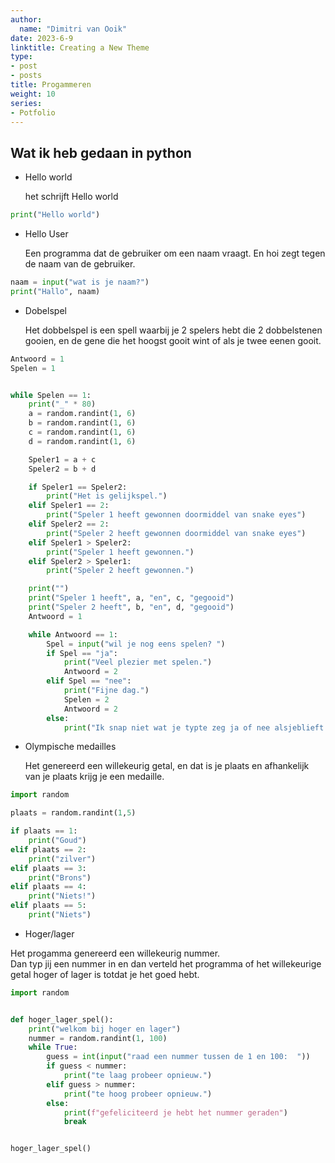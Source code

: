 ```yaml
---
author:
  name: "Dimitri van Ooik"
date: 2023-6-9
linktitle: Creating a New Theme
type:
- post
- posts
title: Progammeren
weight: 10
series:
- Potfolio
---
```



## Wat ik heb gedaan in python


- Hello world

  het schrijft Hello world
```python
print("Hello world")
```

- Hello User

  Een programma dat de gebruiker om een naam vraagt. 
  En hoi zegt tegen de naam van de gebruiker.
```python
naam = input("wat is je naam?")
print("Hallo", naam)
```

- Dobelspel

    Het dobbelspel is een spell waarbij je 2 spelers hebt die 2 dobbelstenen gooien, en de gene die het hoogst gooit wint of als je twee eenen gooit.
```python
Antwoord = 1
Spelen = 1


while Spelen == 1:
    print("_" * 80)
    a = random.randint(1, 6)
    b = random.randint(1, 6)
    c = random.randint(1, 6)
    d = random.randint(1, 6)

    Speler1 = a + c
    Speler2 = b + d

    if Speler1 == Speler2:
        print("Het is gelijkspel.")
    elif Speler1 == 2:
        print("Speler 1 heeft gewonnen doormiddel van snake eyes")
    elif Speler2 == 2:
        print("Speler 2 heeft gewonnen doormiddel van snake eyes")
    elif Speler1 > Speler2:
        print("Speler 1 heeft gewonnen.")
    elif Speler2 > Speler1:
        print("Speler 2 heeft gewonnen.")

    print("")
    print("Speler 1 heeft", a, "en", c, "gegooid")
    print("Speler 2 heeft", b, "en", d, "gegooid")
    Antwoord = 1

    while Antwoord == 1:
        Spel = input("wil je nog eens spelen? ")
        if Spel == "ja":
            print("Veel plezier met spelen.")
            Antwoord = 2
        elif Spel == "nee":
            print("Fijne dag.")
            Spelen = 2
            Antwoord = 2
        else:
            print("Ik snap niet wat je typte zeg ja of nee alsjeblieft.")

```

- Olympische medailles

    Het genereerd een willekeurig getal, en dat is je plaats en afhankelijk van je plaats krijg je een medaille.
```python
import random

plaats = random.randint(1,5)

if plaats == 1:
    print("Goud")
elif plaats == 2:
    print("zilver")
elif plaats == 3:
    print("Brons")
elif plaats == 4:
    print("Niets!")
elif plaats == 5:
    print("Niets")
```

- Hoger/lager

Het progamma genereerd een willekeurig nummer.   
Dan typ jij een nummer in en dan verteld het programma of het willekeurige getal hoger of lager is totdat je het goed hebt.

```python
import random


def hoger_lager_spel():
    print("welkom bij hoger en lager")
    nummer = random.randint(1, 100)
    while True:
        guess = int(input("raad een nummer tussen de 1 en 100:  "))
        if guess < nummer:
            print("te laag probeer opnieuw.")
        elif guess > nummer:
            print("te hoog probeer opnieuw.")
        else:
            print(f"gefeliciteerd je hebt het nummer geraden")
            break


hoger_lager_spel()
```
